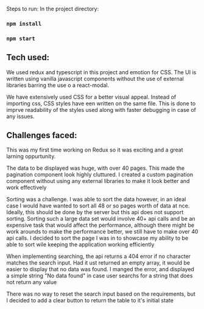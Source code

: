 Steps to run: In the project directory:

### `npm install`

### `npm start`

## Tech used:

We used redux and typescript in this project and emotion for CSS. The UI is written using vanilla javascript components without the use of external libraries barring the use o a react-modal.

We have extensively used CSS for a better visual appeal. Instead of importing css, CSS styles have een written on the same file. This is done to imprve readability of the styles used along with faster debugging in case of any issues.

## Challenges faced:

This was my first time working on Redux so it was exciting and a great larning oppurtunity.

The data to be displayed was huge, with over 40 pages. This made the pagination component look highly cluttured. I created a custom pagination component without using any external libraries to make it look better and work effectively

Sorting was a challenge. I was able to sort the data however, in an ideal case I would have wanted to sort all 48 or so pages worth of data at nce. Ideally, this should be done by the server but this api does not support sorting. Sorting such a large data set would involve 40+ api calls and be an expensive task that would affect the performance, although there might be work arounds to make the performance better, we still have to make over 40 api calls. I decided to sort the page I was in to showcase my ability to be able to sort wile keeping the application working efficiently

When implementing searching, the api returns a 404 error if no character matches the search input. Had it ust returned an empty array, it would be easier to display that no data was found. I manged the error, and displayed a simple string "No data found" in case user searchs for a string that does not return any value

There was no way to reset the search input based on the requirements, but I decided to add a clear button to return the table to it's initial state
